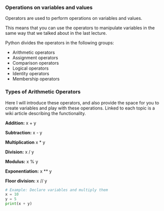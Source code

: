 ### Operations on variables and values

Operators are used to perform operations on variables and values.

This means that you can use the operators to manipulate variables in the same way that we talked about in the last lecture.


Python divides the operators in the following groups:

- Arithmetic operators
- Assignment operators
- Comparison operators
- Logical operators
- Identity operators
- Membership operators


### Types of Arithmetic Operators

Here I will introduce these operators, and also provide the space for you to create variables and play with these operations.  Linked to each topic is a wiki article describing the functionality.

**Addition:**  x + y

**Subtraction:** x - y

**Multiplication** x * y

**Division:** x / y

**Modulus:** x % y

**Exponentiation:** x ** y

**Floor division:** x // y

```Python
# Example: Declare variables and multiply them
x = 10
y = 5
print(x + y)
```
